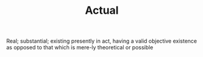 ---
title: Actual
letter: A
permalink: "/definitions/actual.html"
body: Real; substantial; existing presently in act, having a valid objective existence
  as opposed to that which is mere-ly theoretical or possible
published_at: '2018-07-07'
layout: post
---